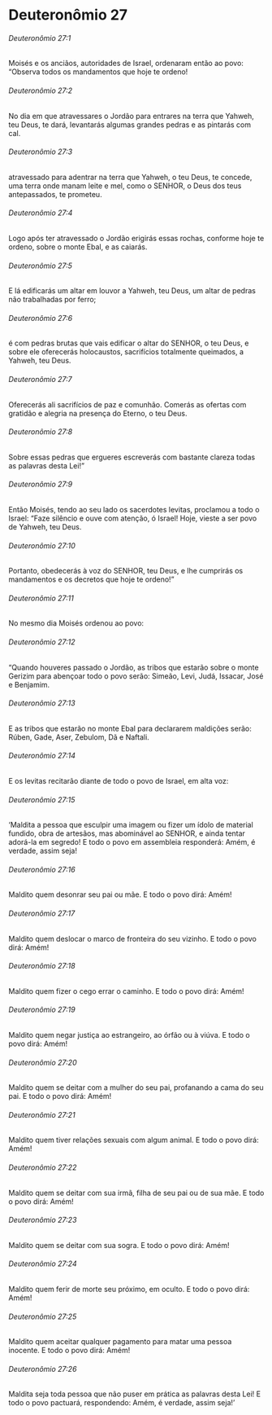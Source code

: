 # Deuteronômio 27

###### Deuteronômio 27:1

Moisés e os anciãos, autoridades de Israel, ordenaram então ao povo: “Observa todos os mandamentos que hoje te ordeno!

###### Deuteronômio 27:2

No dia em que atravessares o Jordão para entrares na terra que Yahweh, teu Deus, te dará, levantarás algumas grandes pedras e as pintarás com cal.

###### Deuteronômio 27:3

atravessado para adentrar na terra que Yahweh, o teu Deus, te concede, uma terra onde manam leite e mel, como o SENHOR, o Deus dos teus antepassados, te prometeu.

###### Deuteronômio 27:4

Logo após ter atravessado o Jordão erigirás essas rochas, conforme hoje te ordeno, sobre o monte Ebal, e as caiarás.

###### Deuteronômio 27:5

E lá edificarás um altar em louvor a Yahweh, teu Deus, um altar de pedras não trabalhadas por ferro;

###### Deuteronômio 27:6

é com pedras brutas que vais edificar o altar do SENHOR, o teu Deus, e sobre ele oferecerás holocaustos, sacrifícios totalmente queimados, a Yahweh, teu Deus.

###### Deuteronômio 27:7

Oferecerás ali sacrifícios de paz e comunhão. Comerás as ofertas com gratidão e alegria na presença do Eterno, o teu Deus.

###### Deuteronômio 27:8

Sobre essas pedras que ergueres escreverás com bastante clareza todas as palavras desta Lei!”

###### Deuteronômio 27:9

Então Moisés, tendo ao seu lado os sacerdotes levitas, proclamou a todo o Israel: “Faze silêncio e ouve com atenção, ó Israel! Hoje, vieste a ser povo de Yahweh, teu Deus.

###### Deuteronômio 27:10

Portanto, obedecerás à voz do SENHOR, teu Deus, e lhe cumprirás os mandamentos e os decretos que hoje te ordeno!”

###### Deuteronômio 27:11

No mesmo dia Moisés ordenou ao povo:

###### Deuteronômio 27:12

“Quando houveres passado o Jordão, as tribos que estarão sobre o monte Gerizim para abençoar todo o povo serão: Simeão, Levi, Judá, Issacar, José e Benjamim.

###### Deuteronômio 27:13

E as tribos que estarão no monte Ebal para declararem maldições serão: Rúben, Gade, Aser, Zebulom, Dã e Naftali.

###### Deuteronômio 27:14

E os levitas recitarão diante de todo o povo de Israel, em alta voz:

###### Deuteronômio 27:15

‘Maldita a pessoa que esculpir uma imagem ou fizer um ídolo de material fundido, obra de artesãos, mas abominável ao SENHOR, e ainda tentar adorá-la em segredo! E todo o povo em assembleia responderá: Amém, é verdade, assim seja!

###### Deuteronômio 27:16

Maldito quem desonrar seu pai ou mãe. E todo o povo dirá: Amém!

###### Deuteronômio 27:17

Maldito quem deslocar o marco de fronteira do seu vizinho. E todo o povo dirá: Amém!

###### Deuteronômio 27:18

Maldito quem fizer o cego errar o caminho. E todo o povo dirá: Amém!

###### Deuteronômio 27:19

Maldito quem negar justiça ao estrangeiro, ao órfão ou à viúva. E todo o povo dirá: Amém!

###### Deuteronômio 27:20

Maldito quem se deitar com a mulher do seu pai, profanando a cama do seu pai. E todo o povo dirá: Amém!

###### Deuteronômio 27:21

Maldito quem tiver relações sexuais com algum animal. E todo o povo dirá: Amém!

###### Deuteronômio 27:22

Maldito quem se deitar com sua irmã, filha de seu pai ou de sua mãe. E todo o povo dirá: Amém!

###### Deuteronômio 27:23

Maldito quem se deitar com sua sogra. E todo o povo dirá: Amém!

###### Deuteronômio 27:24

Maldito quem ferir de morte seu próximo, em oculto. E todo o povo dirá: Amém!

###### Deuteronômio 27:25

Maldito quem aceitar qualquer pagamento para matar uma pessoa inocente. E todo o povo dirá: Amém!

###### Deuteronômio 27:26

Maldita seja toda pessoa que não puser em prática as palavras desta Lei! E todo o povo pactuará, respondendo: Amém, é verdade, assim seja!’

